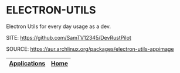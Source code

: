 # ELECTRON-UTILS

 Electron Utils for every day usage as a dev.

 SITE: https://github.com/SamTV12345/DevRustPilot

 SOURCE: https://aur.archlinux.org/packages/electron-utils-appimage

 | [Applications](https://portable-linux-apps.github.io/apps.html) | [Home](https://portable-linux-apps.github.io)
 | --- | --- |
